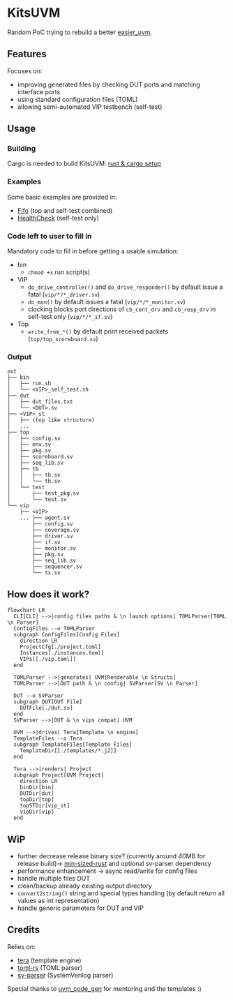 # KitsUVM

Random PoC trying to rebuild a better [easier\_uvm](https://www.doulos.com/knowhow/systemverilog/uvm/easier-uvm/).

## Features

Focuses on:
- improving generated files by checking DUT ports and matching interface ports
- using standard configuration files (TOML)
- allowing semi-automated VIP testbench (self-test)

## Usage

### Building

Cargo is needed to build KitsUVM: [rust & cargo setup](https://www.rust-lang.org/learn/get-started)

### Examples

Some basic examples are provided in:
- [Fifo](examples/fifo) (top and self-test combined)
- [HealthCheck](examples/healthcheck) (self-test only)

### Code left to user to fill in

Mandatory code to fill in before getting a usable simulation:
- bin
  - `chmod +x` run script(s)
- VIP
  - `do_drive_controller()` and `do_drive_responder()` by default issue a fatal (`vip/*/*_driver.sv`)
  - `do_mon()` by default issues a fatal (`vip/*/*_monitor.sv`)
  - clocking blocks port directions of `cb_cont_drv` and `cb_resp_drv` in self-test only (`vip/*/*_if.sv`)
- Top
  - `write_from_*()` by default print received packets (`top/top_scoreboard.sv`)

### Output

```
out
├── bin
│   ├── run.sh
│   └── <VIP>_self_test.sh
├── dut
│   ├── dut_files.txt
│   └── <DUT>.sv
├── <VIP>_st
│   ├── (top like structure)
│   ...
├── top
│   ├── config.sv
│   ├── env.sv
│   ├── pkg.sv
│   ├── scoreboard.sv
│   ├── seq_lib.sv
│   ├── tb
│   │   ├── tb.sv
│   │   └── th.sv
│   └── test
│       ├── test_pkg.sv
│       └── test.sv
└── vip
    ├── <VIP>
    ... ├── agent.sv
        ├── config.sv
        ├── coverage.sv
        ├── driver.sv
        ├── if.sv
        ├── monitor.sv
        ├── pkg.sv
        ├── seq_lib.sv
        ├── sequencer.sv
        └── tx.sv
```

## How does it work?

```mermaid
flowchart LR
  CLI[CLI] -->|config files paths & \n launch options| TOMLParser[TOML \n Parser]
  ConfigFiles --o TOMLParser
  subgraph ConfigFiles[Config Files]
    direction LR
    ProjectCfg[./project.toml]
    Instances[./instances.toml]
    VIPs[[./vip.toml]]
  end

  TOMLParser -->|generates| UVM[Renderable \n Structs]
  TOMLParser -->|DUT path & \n config| SVParser[SV \n Parser]

  DUT --o SVParser
  subgraph DUT[DUT File]
    DUTFile[./dut.sv]
  end
  SVParser -->|DUT & \n vips compat| UVM

  UVM -->|drives| Tera[Template \n engine]
  TemplateFiles --o Tera
  subgraph TemplateFiles[Template Files]
    TemplateDir[[./templates/*.j2]]
  end

  Tera -->|renders| Project
  subgraph Project[UVM Project]
    direction LR
    binDir[bin]
    DUTDir[dut]
    topDir[top]
    topSTDir[vip_st]
    vipDir[vip]
  end
```

## WiP

- further decrease release binary size? (currently around 40MB for release build)-> [min-sized-rust](https://github.com/johnthagen/min-sized-rust) and optional sv-parser dependency
- performance enhancement -> async read/write for config files
- handle multiple files DUT
- clean/backup already existing output directory
- `convert2string()` string and special types handling (by default return all values as int representation)
- handle generic parameters for DUT and VIP

## Credits

Relies on:
- [tera](https://github.com/Keats/tera) (template engine)
- [toml-rs](https://github.com/toml-rs/toml) (TOML parser)
- [sv-parser](https://github.com/dalance/sv-parser) (SystemVerilog parser)

Special thanks to [uvm\_code\_gen](https://github.com/antoinemadec/uvm_code_gen) for mentoring and the templates :)

